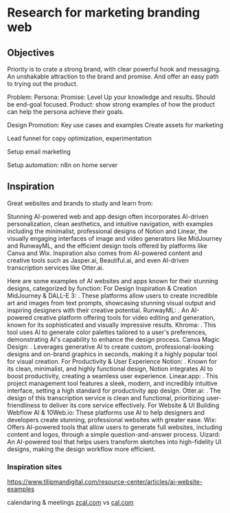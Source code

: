 # Research for marketing branding web

## Objectives

Priority is to crate a strong brand, with clear powerful hook and messaging. An unshakable attraction to the brand and promise. And offer an easy path to trying out the product.

Problem:
Persona:
Promise: Level Up your knowledge and results. Should be end-goal focused.
Product: show strong examples of how the product can help the persona achieve their goals.

Design Promotion:
Key use cases and examples
Create assets for marketing

Lead funnel for copy optimization, experimentation

Setup email marketing

Setup automation: n8n on home server



## Inspiration

Great websites and brands to study and learn from:

Stunning AI-powered web and app design often incorporates AI-driven personalization, clean aesthetics, and intuitive navigation, with examples including the minimalist, professional designs of Notion and Linear, the visually engaging interfaces of image and video generators like MidJourney and RunwayML, and the efficient design tools offered by platforms like Canva and Wix. Inspiration also comes from AI-powered content and creative tools such as Jasper.ai, Beautiful.ai, and even AI-driven transcription services like Otter.ai.

Here are some examples of AI websites and apps known for their stunning designs, categorized by function:
For Design Inspiration & Creation
MidJourney & DALL-E 3:
.
These platforms allow users to create incredible art and images from text prompts, showcasing stunning visual output and inspiring designers with their creative potential.
RunwayML:
.
An AI-powered creative platform offering tools for video editing and generation, known for its sophisticated and visually impressive results.
Khroma:
.
This tool uses AI to generate color palettes tailored to a user's preferences, demonstrating AI's capability to enhance the design process.
Canva Magic Design:
.
Leverages generative AI to create custom, professional-looking designs and on-brand graphics in seconds, making it a highly popular tool for visual creation.
For Productivity & User Experience
Notion:
.
Known for its clean, minimalist, and highly functional design, Notion integrates AI to boost productivity, creating a seamless user experience.
Linear.app:
.
This project management tool features a sleek, modern, and incredibly intuitive interface, setting a high standard for productivity app design.
Otter.ai:
.
The design of this transcription service is clean and functional, prioritizing user-friendliness to deliver its core service effectively.
For Website & UI Building
Webflow AI & 10Web.io:
These platforms use AI to help designers and developers create stunning, professional websites with greater ease.
Wix:
Offers AI-powered tools that allow users to generate full websites, including content and logos, through a simple question-and-answer process.
Uizard:
An AI-powered tool that helps users transform sketches into high-fidelity UI designs, making the design workflow more efficient.

### Inspiration sites

https://www.tilipmandigital.com/resource-center/articles/ai-website-examples


calendaring & meetings
[zcal.com](https://zcal.co) vs [cal.com](https://cal.com)
